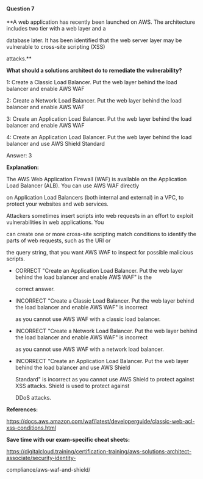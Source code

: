 #### Question  7


**A web application has recently been launched on AWS. The architecture includes two tier with a web layer and a

database later. It has been identified that the web server layer may be vulnerable to cross-site scripting (XSS)

attacks.**


**What should a solutions architect do to remediate the vulnerability?**


1: Create a Classic Load Balancer. Put the web layer behind the load balancer and enable AWS WAF


2: Create a Network Load Balancer. Put the web layer behind the load balancer and enable AWS WAF


3: Create an Application Load Balancer. Put the web layer behind the load balancer and enable AWS WAF


4: Create an Application Load Balancer. Put the web layer behind the load balancer and use AWS Shield Standard


Answer: 3


**Explanation:**


The AWS Web Application Firewall (WAF) is available on the Application Load Balancer (ALB). You can use AWS WAF directly

on Application Load Balancers (both internal and external) in a VPC, to protect your websites and web services.


Attackers sometimes insert scripts into web requests in an effort to exploit vulnerabilities in web applications. You

can create one or more cross-site scripting match conditions to identify the parts of web requests, such as the URI or

the query string, that you want AWS WAF to inspect for possible malicious scripts.


- CORRECT "Create an Application Load Balancer. Put the web layer behind the load balancer and enable AWS WAF" is the

  correct answer.


- INCORRECT "Create a Classic Load Balancer. Put the web layer behind the load balancer and enable AWS WAF" is incorrect

  as you cannot use AWS WAF with a classic load balancer.


- INCORRECT "Create a Network Load Balancer. Put the web layer behind the load balancer and enable AWS WAF" is incorrect

  as you cannot use AWS WAF with a network load balancer.


- INCORRECT "Create an Application Load Balancer. Put the web layer behind the load balancer and use AWS Shield

  Standard" is incorrect as you cannot use AWS Shield to protect against XSS attacks. Shield is used to protect against

  DDoS attacks.


**References:**


https://docs.aws.amazon.com/waf/latest/developerguide/classic-web-acl-xss-conditions.html


**Save time with our exam-specific cheat sheets:**


https://digitalcloud.training/certification-training/aws-solutions-architect-associate/security-identity-

compliance/aws-waf-and-shield/

